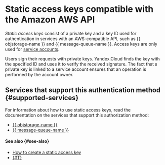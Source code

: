 # Static access keys compatible with the Amazon AWS API

_Static access keys_ consist of a private key and a key ID used for authentication in services with an AWS-compatible API, such as {{ objstorage-name }} and {{ message-queue-name }}. Access keys are only used for [service accounts](../users/service-accounts.md).

Users sign their requests with private keys. Yandex.Cloud finds the key with the specified ID and uses it to verify the received signature. The fact that a private key is linked to a service account ensures that an operation is performed by the account owner.

## Services that support this authentication method {#supported-services}

For information about how to use static access keys, read the documentation on the services that support this authorization method:

* [{{ objstorage-name }}](/docs/storage/)
* [{{ message-queue-name }}](/docs/message-queue/)

#### See also {#see-also}

* [How to create a static access key](../../operations/sa/create-access-key.md)
* [{#T}](./index.md)

